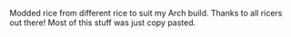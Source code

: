Modded rice from different rice to suit my Arch build. Thanks to all ricers out there!
Most of this stuff was just copy pasted.
